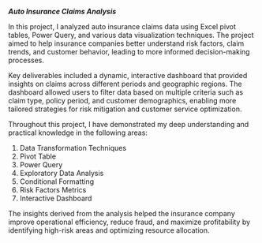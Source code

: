 ***Auto Insurance Claims Analysis***

In this project, I analyzed auto insurance claims data using Excel pivot tables, Power Query, and various data visualization techniques. The project aimed to help insurance companies better understand risk factors, claim trends, and customer behavior, leading to more informed decision-making processes.

Key deliverables included a dynamic, interactive dashboard that provided insights on claims across different periods and geographic regions. The dashboard allowed users to filter data based on multiple criteria such as claim type, policy period, and customer demographics, enabling more tailored strategies for risk mitigation and customer service optimization.

Throughout this project, I have demonstrated my deep understanding and practical knowledge in the following areas:

1. Data Transformation Techniques
2. Pivot Table
3. Power Query
4. Exploratory Data Analysis
5. Conditional Formatting
6. Risk Factors Metrics
7. Interactive Dashboard

The insights derived from the analysis helped the insurance company improve operational efficiency, reduce fraud, and maximize profitability by identifying high-risk areas and optimizing resource allocation.
